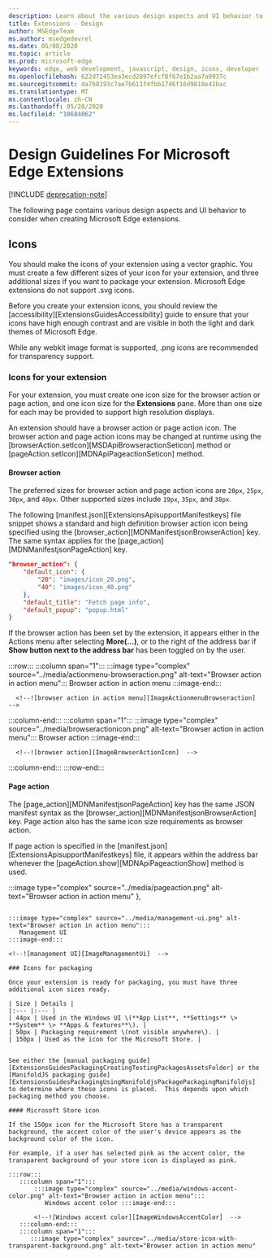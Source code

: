 ```yaml
---
description: Learn about the various design aspects and UI behavior to consider when creating Microsoft Edge extensions.
title: Extensions - Design
author: MSEdgeTeam
ms.author: msedgedevrel
ms.date: 05/08/2020
ms.topic: article
ms.prod: microsoft-edge
keywords: edge, web development, javascript, design, icons, developer
ms.openlocfilehash: 622d72453ea3ecd2897efcf8f67e1b2aa7a0937c
ms.sourcegitcommit: da768193c7ae7b611f4fbb1746f16d9818e42bac
ms.translationtype: MT
ms.contentlocale: zh-CN
ms.lasthandoff: 05/28/2020
ms.locfileid: "10684062"
---
```

# Design Guidelines For Microsoft Edge Extensions  

[!INCLUDE [deprecation-note](../includes/deprecation-note.md)]  

The following page contains various design aspects and UI behavior to consider when creating Microsoft Edge extensions.  

## Icons  

You should make the icons of your extension using a vector graphic.  You must create a few different sizes of your icon for your extension, and three additional sizes if you want to package your extension.  Microsoft Edge extensions do not support .svg icons.  

Before you create your extension icons, you should review the [accessibility][ExtensionsGuidesAccessibility] guide to ensure that your icons have high enough contrast and are visible in both the light and dark themes of Microsoft Edge.  

While any webkit image format is supported, .png icons are recommended for transparency support.  

### Icons for your extension  

For your extension, you must create one icon size for the browser action or page action, and one icon size for the **Extensions** pane.  More than one size for each may be provided to support high resolution displays.  

An extension should have a browser action or page action icon.  The browser action and page action icons may be changed at runtime using the [browserAction.setIcon][MSDApiBrowseractionSeticon] method or [pageAction.setIcon][MDNApiPageactionSeticon] method.  

#### Browser action  

The preferred sizes for browser action and page action icons are `20px`, `25px`, `30px`, and `40px`.  Other supported sizes include `19px`, `35px`, and `38px`.  

The following [manifest.json][ExtensionsApisupportManifestkeys] file snippet shows a standard and high definition browser action icon being specified using the [browser_action][MDNManifestjsonBrowserAction] key.  The same syntax applies for the [page_action][MDNManifestjsonPageAction] key.  

```json
"browser_action": {
    "default_icon": {
        "20": "images/icon_20.png",
        "40": "images/icon_40.png"
    },
    "default_title": "Fetch page info",
    "default_popup": "popup.html"
}
```  

If the browser action has been set by the extension, it appears either in the Actions menu after selecting **More(...)**,  or to the right of the address bar if **Show button next to the address bar** has been toggled on by the user.  

:::row:::
   :::column span="1":::
      :::image type="complex" source="../media/actionmenu-browseraction.png" alt-text="Browser action in action menu":::
         Browser action in action menu :::image-end:::
      
      <!--![browser action in action menu][ImageActionmenuBrowseraction]  -->  
   :::column-end:::
   :::column span="1":::
      :::image type="complex" source="../media/browseractionicon.png" alt-text="Browser action in action menu":::
         Browser action :::image-end:::
      
      <!--![browser action][ImageBrowserActionIcon]  -->  
   :::column-end:::
:::row-end:::

#### Page action  

The [page_action][MDNManifestjsonPageAction] key has the same JSON manifest syntax as the [browser_action][MDNManifestjsonBrowserAction] key.  Page action also has the same icon size requirements as browser action.  

If page action is specified in the [manifest.json][ExtensionsApisupportManifestkeys] file, it appears within the address bar whenever the [pageAction.show][MDNApiPageactionShow] method is used.  

:::image type="complex" source="../media/pageaction.png" alt-text="Browser action in action menu"
},
```  

:::image type="complex" source="../media/management-ui.png" alt-text="Browser action in action menu":::
   Management UI
:::image-end:::

<!--![management UI][ImageManagementUi]  -->  

### Icons for packaging  

Once your extension is ready for packaging, you must have three additional icon sizes ready.  

| Size | Details |  
|:--- |:--- |  
| 44px | Used in the Windows UI \(**App List**, **Settings** \> **System** \> **Apps & features**\). |  
| 50px | Packaging requirement \(not visible anywhere\). |  
| 150px | Used as the icon for the Microsoft Store. |  


See either the [manual packaging guide][ExtensionsGuidesPackagingCreatingTestingPackagesAssetsFolder] or the [ManifoldJS packaging guide][ExtensionsGuidesPackagingUsingManifoldjsPackagePackagingManifoldjs] to determine where these icons is placed.  This depends upon which packaging method you choose.  

#### Microsoft Store icon  

If the 150px icon for the Microsoft Store has a transparent background, the accent color of the user's device appears as the background color of the icon.  

For example, if a user has selected pink as the accent color, the transparent background of your store icon is displayed as pink.  

:::row:::
   :::column span="1":::
       :::image type="complex" source="../media/windows-accent-color.png" alt-text="Browser action in action menu":::
          Windows accent color :::image-end:::
       
       <!--![Windows accent color][ImageWindowsAccentColor]  -->  
   :::column-end:::
   :::column span="1":::
      :::image type="complex" source="../media/store-icon-with-transparent-background.png" alt-text="Browser action in action menu"  
